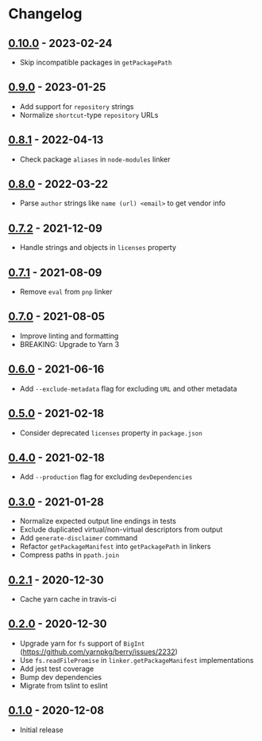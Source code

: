 # Changelog

## [0.10.0] - 2023-02-24
[0.10.0]: https://github.com/mhassan1/yarn-plugin-licenses/compare/v0.9.0...v0.10.0

- Skip incompatible packages in `getPackagePath`

## [0.9.0] - 2023-01-25
[0.9.0]: https://github.com/mhassan1/yarn-plugin-licenses/compare/v0.8.1...v0.9.0

- Add support for `repository` strings
- Normalize `shortcut`-type `repository` URLs

## [0.8.1] - 2022-04-13
[0.8.1]: https://github.com/mhassan1/yarn-plugin-licenses/compare/v0.8.0...v0.8.1

- Check package `aliases` in `node-modules` linker

## [0.8.0] - 2022-03-22
[0.8.0]: https://github.com/mhassan1/yarn-plugin-licenses/compare/v0.7.2...v0.8.0

- Parse `author` strings like `name (url) <email>` to get vendor info

## [0.7.2] - 2021-12-09
[0.7.2]: https://github.com/mhassan1/yarn-plugin-licenses/compare/v0.7.1...v0.7.2

- Handle strings and objects in `licenses` property

## [0.7.1] - 2021-08-09
[0.7.1]: https://github.com/mhassan1/yarn-plugin-licenses/compare/v0.7.0...v0.7.1

- Remove `eval` from `pnp` linker

## [0.7.0] - 2021-08-05
[0.7.0]: https://github.com/mhassan1/yarn-plugin-licenses/compare/v0.6.0...v0.7.0

- Improve linting and formatting
- BREAKING: Upgrade to Yarn 3

## [0.6.0] - 2021-06-16
[0.6.0]: https://github.com/mhassan1/yarn-plugin-licenses/compare/v0.5.0...v0.6.0

- Add `--exclude-metadata` flag for excluding `URL` and other metadata

## [0.5.0] - 2021-02-18
[0.5.0]: https://github.com/mhassan1/yarn-plugin-licenses/compare/v0.4.0...v0.5.0

- Consider deprecated `licenses` property in `package.json`

## [0.4.0] - 2021-02-18
[0.4.0]: https://github.com/mhassan1/yarn-plugin-licenses/compare/v0.3.0...v0.4.0

- Add `--production` flag for excluding `devDependencies`

## [0.3.0] - 2021-01-28
[0.3.0]: https://github.com/mhassan1/yarn-plugin-licenses/compare/v0.2.1...v0.3.0

- Normalize expected output line endings in tests
- Exclude duplicated virtual/non-virtual descriptors from output
- Add `generate-disclaimer` command
- Refactor `getPackageManifest` into `getPackagePath` in linkers
- Compress paths in `ppath.join`

## [0.2.1] - 2020-12-30
[0.2.1]: https://github.com/mhassan1/yarn-plugin-licenses/compare/v0.2.0...v0.2.1

- Cache yarn cache in travis-ci

## [0.2.0] - 2020-12-30
[0.2.0]: https://github.com/mhassan1/yarn-plugin-licenses/compare/v0.1.0...v0.2.0

- Upgrade yarn for `fs` support of `BigInt` (https://github.com/yarnpkg/berry/issues/2232)
- Use `fs.readFilePromise` in `linker.getPackageManifest` implementations
- Add jest test coverage
- Bump dev dependencies
- Migrate from tslint to eslint

## [0.1.0] - 2020-12-08
[0.1.0]: https://github.com/mhassan1/yarn-plugin-licenses/compare/cb369b3...v0.1.0

- Initial release
